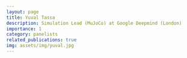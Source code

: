 ```yaml
---
layout: page
title: Yuval Tassa
description: Simulation Lead (MuJoCo) at Google Deepmind (London)
importance: 1
category: panelists
related_publications: true
img: assets/img/yuval.jpg
---
```



